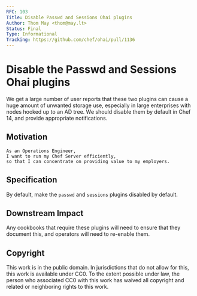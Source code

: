 ```yaml
---
RFC: 103
Title: Disable Passwd and Sessions Ohai plugins
Author: Thom May <thom@may.lt>
Status: Final
Type: Informational
Tracking: https://github.com/chef/ohai/pull/1136
---
```


# Disable the Passwd and Sessions Ohai plugins

We get a large number of user reports that these two plugins can cause a
huge amount of unwanted storage use, especially in large enterprises
with nodes hooked up to an AD tree. We should disable them by default
in Chef 14, and provide appropriate notifications.

## Motivation

    As an Operations Engineer,
    I want to run my Chef Server efficiently,
    so that I can concentrate on providing value to my employers.

## Specification

By default, make the `passwd` and `sessions` plugins disabled by
default.

## Downstream Impact

Any cookbooks that require these plugins will need to ensure that they
document this, and operators will need to re-enable them.

## Copyright

This work is in the public domain. In jurisdictions that do not allow for this,
this work is available under CC0. To the extent possible under law, the person
who associated CC0 with this work has waived all copyright and related or
neighboring rights to this work.
